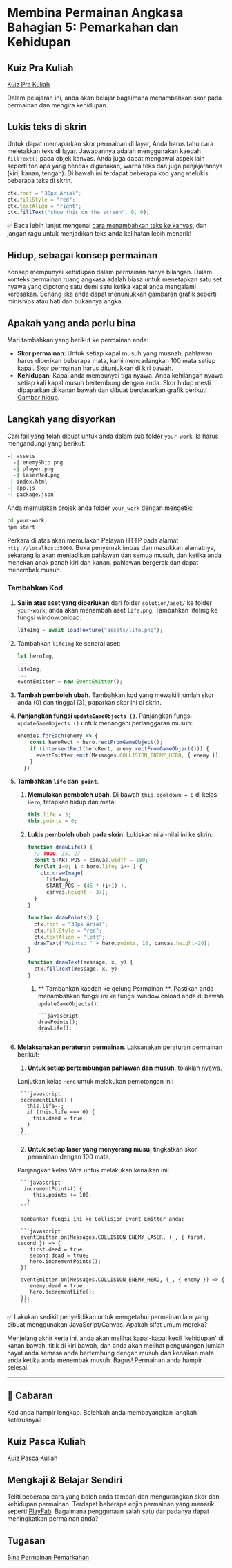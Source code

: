 # Membina Permainan Angkasa Bahagian 5: Pemarkahan dan Kehidupan

## Kuiz Pra Kuliah

[Kuiz Pra Kuliah](https://ashy-river-0debb7803.1.azurestaticapps.net/quiz/37)

Dalam pelajaran ini, anda akan belajar bagaimana menambahkan skor pada permainan dan mengira kehidupan.

## Lukis teks di skrin

Untuk dapat memaparkan skor permainan di layar, Anda harus tahu cara meletakkan teks di layar. Jawapannya adalah menggunakan kaedah `fillText()` pada objek kanvas. Anda juga dapat mengawal aspek lain seperti fon apa yang hendak digunakan, warna teks dan juga penjajarannya (kiri, kanan, tengah). Di bawah ini terdapat beberapa kod yang melukis beberapa teks di skrin.

```javascript
ctx.font = "30px Arial";
ctx.fillStyle = "red";
ctx.textAlign = "right";
ctx.fillText("show this on the screen", 0, 0);
```

✅ Baca lebih lanjut mengenai [cara menambahkan teks ke kanvas](https://developer.mozilla.org/docs/Web/API/Canvas_API/Tutorial/Drawing_text), dan jangan ragu untuk menjadikan teks anda kelihatan lebih menarik!

## Hidup, sebagai konsep permainan

Konsep mempunyai kehidupan dalam permainan hanya bilangan. Dalam konteks permainan ruang angkasa adalah biasa untuk menetapkan satu set nyawa yang dipotong satu demi satu ketika kapal anda mengalami kerosakan. Senang jika anda dapat menunjukkan gambaran grafik seperti miniships atau hati dan bukannya angka.

## Apakah yang anda perlu bina

Mari tambahkan yang berikut ke permainan anda:

- **Skor permainan**: Untuk setiap kapal musuh yang musnah, pahlawan harus diberikan beberapa mata, kami mencadangkan 100 mata setiap kapal. Skor permainan harus ditunjukkan di kiri bawah.
- **Kehidupan**: Kapal anda mempunyai tiga nyawa. Anda kehilangan nyawa setiap kali kapal musuh bertembung dengan anda. Skor hidup mesti dipaparkan di kanan bawah dan dibuat berdasarkan grafik berikut! [Gambar hidup](../solution/assets/life.png).

## Langkah yang disyorkan

Cari fail yang telah dibuat untuk anda dalam sub folder `your-work`. Ia harus mengandungi yang berikut:

```bash
-| assets
  -| enemyShip.png
  -| player.png
  -| laserRed.png
-| index.html
-| app.js
-| package.json
```

Anda memulakan projek anda folder `your_work` dengan mengetik:

```bash
cd your-work
npm start
```

Perkara di atas akan memulakan Pelayan HTTP pada alamat `http://localhost:5000`. Buka penyemak imbas dan masukkan alamatnya, sekarang ia akan menjadikan pahlawan dan semua musuh, dan ketika anda menekan anak panah kiri dan kanan, pahlawan bergerak dan dapat menembak musuh.

### Tambahkan Kod

1. **Salin atas aset yang diperlukan** dari folder `solution/aset/` ke folder `your-work`; anda akan menambah aset `life.png`. Tambahkan lifeImg ke fungsi window.onload:

    ```javascript
    lifeImg = await loadTexture("assets/life.png");
    ```

1. Tambahkan `lifeImg` ke senarai aset:

    ```javascript
    let heroImg,
    ...
    lifeImg,
    ...
    eventEmitter = new EventEmitter();
    ```

2. **Tambah pemboleh ubah**. Tambahkan kod yang mewakili jumlah skor anda (0) dan tinggal (3), paparkan skor ini di skrin.

3. **Panjangkan fungsi `updateGameObjects ()`**. Panjangkan fungsi `updateGameObjects ()` untuk menangani perlanggaran musuh:

    ```javascript
    enemies.forEach(enemy => {
        const heroRect = hero.rectFromGameObject();
        if (intersectRect(heroRect, enemy.rectFromGameObject())) {
          eventEmitter.emit(Messages.COLLISION_ENEMY_HERO, { enemy });
        }
      })
    ```

4. **Tambahkan `life` dan` point`**.
   1. **Memulakan pemboleh ubah**. Di bawah `this.cooldown = 0` di kelas `Hero`, tetapkan hidup dan mata:

        ```javascript
        this.life = 3;
        this.points = 0;
        ```

    1. **Lukis pemboleh ubah pada skrin**. Lukiskan nilai-nilai ini ke skrin:

        ```javascript
        function drawLife() {
          // TODO, 35, 27
          const START_POS = canvas.width - 180;
          for(let i=0; i < hero.life; i++ ) {
            ctx.drawImage(
              lifeImg, 
              START_POS + (45 * (i+1) ), 
              canvas.height - 37);
          }
        }
        
        function drawPoints() {
          ctx.font = "30px Arial";
          ctx.fillStyle = "red";
          ctx.textAlign = "left";
          drawText("Points: " + hero.points, 10, canvas.height-20);
        }
        
        function drawText(message, x, y) {
          ctx.fillText(message, x, y);
        }

        ```

        1. ** Tambahkan kaedah ke gelung Permainan **. Pastikan anda menambahkan fungsi ini ke fungsi window.onload anda di bawah `updateGameObjects()`:

               ```javascript
               drawPoints();
               drawLife();
               ``` 

1. **Melaksanakan peraturan permainan**. Laksanakan peraturan permainan berikut:

   1. **Untuk setiap pertembungan pahlawan dan musuh**, tolaklah nyawa.

    Lanjutkan kelas `Hero` untuk melakukan pemotongan ini:

        ```javascript
        decrementLife() {
          this.life--;
          if (this.life === 0) {
            this.dead = true;
          }
        }
        ```

    2. **Untuk setiap laser yang menyerang musu**, tingkatkan skor permainan dengan 100 mata.

    Panjangkan kelas Wira untuk melakukan kenaikan ini:

        ```javascript
         incrementPoints() {
            this.points += 100;
          }
        ```

        Tambahkan fungsi ini ke Collision Event Emitter anda:

        ```javascript
        eventEmitter.on(Messages.COLLISION_ENEMY_LASER, (_, { first, second }) => {
           first.dead = true;
           second.dead = true;
           hero.incrementPoints();
        })

        eventEmitter.on(Messages.COLLISION_ENEMY_HERO, (_, { enemy }) => {
           enemy.dead = true;
           hero.decrementLife();
        });
        ```

✅ Lakukan sedikit penyelidikan untuk mengetahui permainan lain yang dibuat menggunakan JavaScript/Canvas. Apakah sifat umum mereka?

Menjelang akhir kerja ini, anda akan melihat kapal-kapal kecil 'kehidupan' di kanan bawah, titik di kiri bawah, dan anda akan melihat pengurangan jumlah hayat anda semasa anda bertembung dengan musuh dan kenaikan mata anda ketika anda menembak musuh. Bagus! Permainan anda hampir selesai.

---

## 🚀 Cabaran

Kod anda hampir lengkap. Bolehkah anda membayangkan langkah seterusnya?

## Kuiz Pasca Kuliah

[Kuiz Pasca Kuliah](https://ashy-river-0debb7803.1.azurestaticapps.net/quiz/38)

## Mengkaji & Belajar Sendiri

Teliti beberapa cara yang boleh anda tambah dan mengurangkan skor dan kehidupan permainan. Terdapat beberapa enjin permainan yang menarik seperti [PlayFab](https://playfab.com). Bagaimana penggunaan salah satu daripadanya dapat meningkatkan permainan anda?

## Tugasan

[Bina Permainan Pemarkahan](assignment.ms.md)